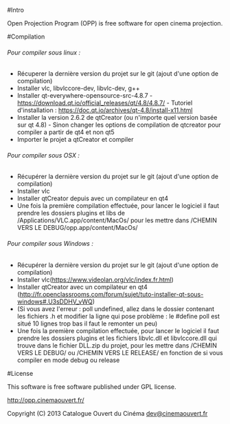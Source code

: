 #Intro

Open Projection Program (OPP) is free software for open cinema projection.

#Compilation
   ###### Pour compiler sous linux : 
   - Récuperer la dernière version du projet sur le git (ajout d'une option de compilation)
   - Installer vlc, libvlccore-dev, libvlc-dev, g++
   - Installer qt-everywhere-opensource-src-4.8.7
	- https://download.qt.io/official_releases/qt/4.8/4.8.7/
	- Tutoriel d'installation : https://doc.qt.io/archives/qt-4.8/install-x11.html
   - Installer la version 2.6.2 de qtCreator (ou n'importe quel version basée sur qt 4.8)
    - Sinon changer les options de compilation de qtcreator pour compiler a partir de qt4 et non qt5              
   - Importer le projet a qtCreator et compiler
   
   
   ###### Pour compiler sous OSX : 
   - Récupérer la dernière version du projet sur le git (ajout d'une option de compilation)
   - Installer vlc
   - Installer qtCreator depuis avec un compilateur en qt4
   - Une fois la première compilation effectuée, pour lancer le logiciel il faut prendre les dossiers plugins et libs de /Applications/VLC.app/content/MacOs/ pour les mettre dans /CHEMIN VERS LE DEBUG/opp.app/content/MacOs/

   
   ###### Pour compiler sous Windows : 
   - Récupérer la dernière version du projet sur le git (ajout d'une option de compilation)
   - Installer vlc(https://www.videolan.org/vlc/index.fr.html)
   - Installer qtCreator avec un compilateur en qt4  
            (http://fr.openclassrooms.com/forum/sujet/tuto-installer-qt-sous-windows#.U3sDDHV_vWQ)
   - (Si vous avez l'erreur : poll undefined, allez dans le dossier contenant les fichiers .h et modifier la ligne qui pose problème : le #define poll est situé 10 lignes trop bas il faut le remonter un peu)
   - Une fois la première compilation effectuée, pour lancer le logiciel il faut prendre les dossiers plugins et les fichiers libvlc.dll et libvlccore.dll  qui trouve dans le fichier DLL.zip du projet, pour les mettre dans /CHEMIN VERS LE DEBUG/ ou /CHEMIN VERS LE RELEASE/ en fonction de si vous compiler en mode debug ou release
   
#License

This software is free software published under GPL license.

http://opp.cinemaouvert.fr/

Copyright (C) 2013 Catalogue Ouvert du Cinéma <dev@cinemaouvert.fr>

